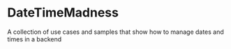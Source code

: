 # DateTimeMadness
A collection of use cases and samples that show how to manage dates and times in a backend
